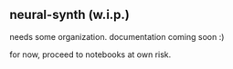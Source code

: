 ## neural-synth (w.i.p.)

needs some organization. documentation coming soon :)

for now, proceed to notebooks at own risk.